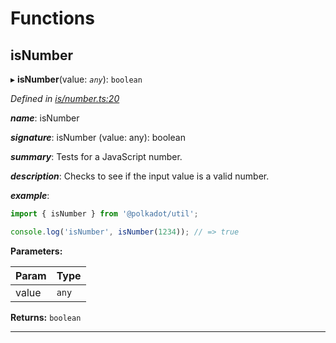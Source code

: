 

# Functions

<a id="isnumber"></a>

##  isNumber

▸ **isNumber**(value: *`any`*): `boolean`

*Defined in [is/number.ts:20](https://github.com/polkadot-js/common/blob/0cb6e6c/packages/util/src/is/number.ts#L20)*

*__name__*: isNumber

*__signature__*: isNumber (value: any): boolean

*__summary__*: Tests for a JavaScript number.

*__description__*: Checks to see if the input value is a valid number.

*__example__*:   

```javascript
import { isNumber } from '@polkadot/util';

console.log('isNumber', isNumber(1234)); // => true
```

**Parameters:**

| Param | Type |
| ------ | ------ |
| value | `any` |

**Returns:** `boolean`

___


